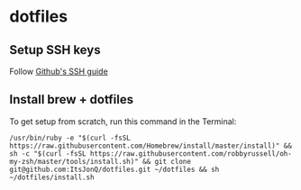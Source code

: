 # dotfiles

## Setup SSH keys

Follow [Github's SSH guide](https://help.github.com/articles/generating-a-new-ssh-key-and-adding-it-to-the-ssh-agent/)

## Install brew + dotfiles

To get setup from scratch, run this command in the Terminal:

`/usr/bin/ruby -e "$(curl -fsSL https://raw.githubusercontent.com/Homebrew/install/master/install)" && sh -c "$(curl -fsSL https://raw.githubusercontent.com/robbyrussell/oh-my-zsh/master/tools/install.sh)" && git clone git@github.com:ItsJonQ/dotfiles.git ~/dotfiles && sh ~/dotfiles/install.sh`
